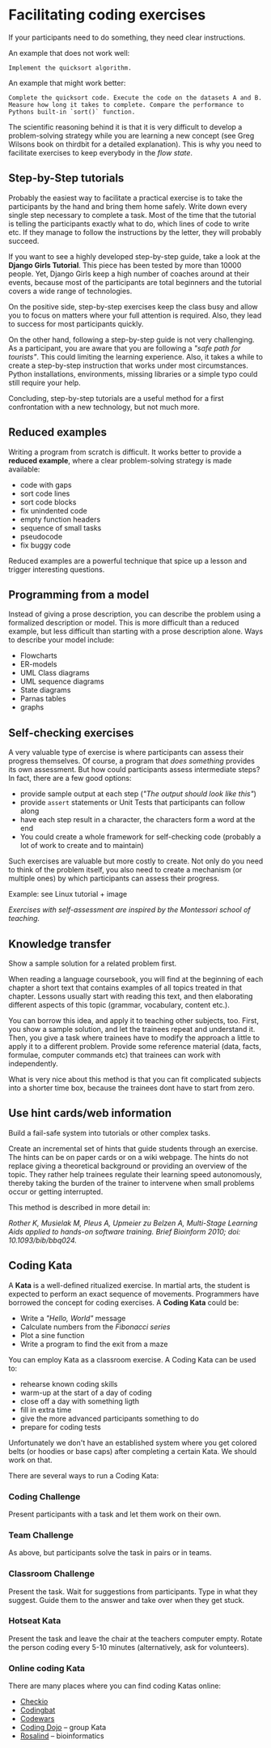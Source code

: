 
# Facilitating coding exercises

If your participants need to do something, they need clear instructions.

An example that does not work well:

    Implement the quicksort algorithm.

An example that might work better:

    Complete the quicksort code. Execute the code on the datasets A and B. Measure how long it takes to complete. Compare the performance to Pythons built-in `sort()` function.

The scientific reasoning behind it is that it is very difficult to develop a problem-solving strategy while you are learning a new concept (see Greg Wilsons book on thirdbit for a detailed explanation). This is why you need to facilitate exercises to keep everybody in the *flow state*.

## Step-by-Step tutorials

Probably the easiest way to facilitate a practical exercise is to take the participants by the hand and bring them home safely. Write down every single step necessary to complete a task. Most of the time that the tutorial is telling the participants exactly what to do, which lines of code to write etc. If they manage to follow the instructions by the letter, they will probably succeed.

If you want to see a highly developed step-by-step guide, take a look at the **Django Girls Tutorial**. This piece has been tested by more than 10000 people. Yet, Django Girls keep a high number of coaches around at their events, because most of the participants are total beginners and the tutorial covers a wide range of technologies.

On the positive side, step-by-step exercises keep the class busy and allow you to focus on matters where your full attention is required. Also, they lead to success for most participants quickly.

On the other hand, following a step-by-step guide is not very challenging. As a participant, you are aware that you are following a *"safe path for tourists"*. This could limiting the learning experience. Also, it takes a while to create a step-by-step instruction that works under most circumstances. Python installations, environments, missing libraries or a simple typo could still require your help.

Concluding, step-by-step tutorials are a useful method for a first confrontation with a new technology, but not much more.


## Reduced examples

Writing a program from scratch is difficult. It works better to provide a **reduced example**, where a clear problem-solving strategy is made available:

* code with gaps		
* sort code lines		
* sort code blocks
* fix unindented code
* empty function headers
* sequence of small tasks
* pseudocode
* fix buggy code

Reduced examples are a powerful technique that spice up a lesson and trigger interesting questions.


## Programming from a model

Instead of giving a prose description, you can describe the problem using a formalized description or model. This is more difficult than a reduced example, but less difficult than starting with a prose description alone. Ways to describe your model include:

* Flowcharts
* ER-models
* UML Class diagrams
* UML sequence diagrams
* State diagrams
* Parnas tables
* graphs


## Self-checking exercises

A very valuable type of exercise is where participants can assess their progress themselves. Of course, a program that *does something* provides its own assessment. But how could participants assess intermediate steps? In fact, there are a few good options:

* provide sample output at each step (*"The output should look like this"*)
* provide `assert` statements or Unit Tests that participants can follow along
* have each step result in a character, the characters form a word at the end
* You could create a whole framework for self-checking code (probably a lot of work to create and to maintain)

Such exercises are valuable but more costly to create. Not only do you need to think of the problem itself, you also need to create a mechanism (or multiple ones) by which participants can assess their progress.

Example: see Linux tutorial + image

*Exercises with self-assessment are inspired by the Montessori school of teaching.*


## Knowledge transfer

Show a sample solution for a related problem first.

When reading a language coursebook, you will find at the beginning of
each chapter a short text that contains examples of all topics treated
in that chapter. Lessons usually start with reading this text, and then
elaborating different aspects of this topic (grammar, vocabulary,
content etc.).

You can borrow this idea, and apply it to teaching other subjects, too.
First, you show a sample solution, and let the trainees repeat and
understand it. Then, you give a task where trainees have to modify the
approach a little to apply it to a different problem. Provide some
reference material (data, facts, formulae, computer commands etc) that
trainees can work with independently.

What is very nice about this method is that you can fit complicated
subjects into a shorter time box, because the trainees dont have to
start from zero.


## Use hint cards/web information

Build a fail-safe system into tutorials or other complex tasks.

Create an incremental set of hints that guide students through an
exercise. The hints can be on paper cards or on a wiki webpage. The
hints do not replace giving a theoretical background or providing an
overview of the topic. They rather help trainees regulate their learning
speed autonomously, thereby taking the burden of the trainer to
intervene when small problems occur or getting interrupted.

This method is described in more detail in:

*Rother K, Musielak M, Pleus A, Upmeier zu Belzen A, Multi-Stage Learning
Aids applied to hands-on software training. Brief Bioinform 2010; doi:
10.1093/bib/bbq024.*


## Coding Kata

A **Kata** is a well-defined ritualized exercise. In martial arts, the student is expected to perform an exact sequence of movements. Programmers have borrowed the concept for coding exercises. A **Coding Kata** could be:

* Write a *"Hello, World"* message
* Calculate numbers from the *Fibonacci series*
* Plot a sine function
* Write a program to find the exit from a maze

You can employ Kata as a classroom exercise. A Coding Kata can be used to:

* rehearse known coding skills
* warm-up at the start of a day of coding
* close off a day with something ligth
* fill in extra time
* give the more advanced participants something to do
* prepare for coding tests

Unfortunately we don't have an established system where you get colored belts (or hoodies or base caps) after completing a certain Kata. We should work on that.

There are several ways to run a Coding Kata:

### Coding Challenge

Present participants with a task and let them work on their own.

### Team Challenge

As above, but participants solve the task in pairs or in teams.

### Classroom Challenge

Present the task. Wait for suggestions from participants. Type in what they suggest. Guide them to the answer and take over when they get stuck.

### Hotseat Kata

Present the task and leave the chair at the teachers computer empty. Rotate the person coding every 5-10 minutes (alternatively, ask for volunteers).

### Online coding Kata

There are many places where you can find coding Katas online:

* [Checkio](https://checkio.org/)
* [Codingbat](http://codingbat.com/)
* [Codewars](http://www.codewars.com)
* [Coding Dojo](http://codingdojo.org/cgi-bin/index.pl?KataCatalogue) – group Kata
* [Rosalind](http://rosalind.info) – bioinformatics
